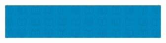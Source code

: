 ![cover image](https://github.com/Ishita95-harvard/Ukrainian-News-Classification/blob/main/competition-noimage.png)
